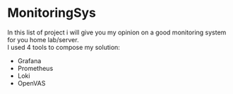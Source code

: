 # MonitoringSys
In this list of project i will give you my opinion on a good monitoring system for you home lab/server.</br>
I used 4 tools to compose my solution:</br>
- Grafana
- Prometheus
- Loki
- OpenVAS
